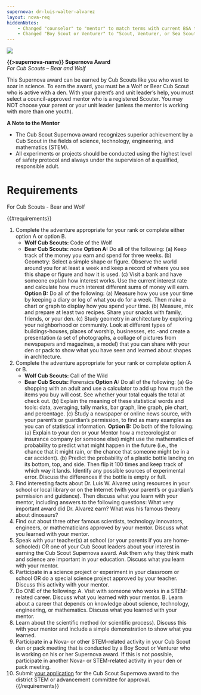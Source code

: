 ```yaml
---
supernova: dr-luis-walter-alvarez
layout: nova-req
hiddenNotes:
    - Changed "counselor" to "mentor" to match terms with current BSA training
    - Changed "Boy Scout or Venturer" to "Scout, Venturer, or Sea Scout"
---
```


<div class="D(f) Jc(sb) Fxd(rr) Fxd(c)--s">
<div class="W(175px) Ta(c) Fxs(0) Mx(a)--s"><img src="{{supernova}}-award.jpg" class="W(100%) Mx(a) H(a)"></div>
<div>

**{{>supernova-name}} Supernova Award**<br />*For Cub Scouts – Bear and Wolf*

This Supernova award can be earned by Cub Scouts like you who want to soar in science. To earn the award, you must be a Wolf or Bear Cub Scout who is active with a den. With your parent’s and unit leader’s help, you must select a council-approved mentor who is a registered Scouter. You may NOT choose your parent or your unit leader (unless the mentor is working with more than one youth).

**A Note to the Mentor**

* The Cub Scout Supernova award recognizes superior achievement by a Cub Scout in the fields of science, technology, engineering, and mathematics (STEM).
* All experiments or projects should be conducted using the highest level of safety protocol and always under the supervision of a qualified, responsible adult.

</div></div>

# Requirements

For Cub Scouts - Bear and Wolf

{{#requirements}}
1. Complete the adventure appropriate for your rank or complete either option A or option B.
    * **Wolf Cub Scouts:** Code of the Wolf
    * **Bear Cub Scouts:** *none*
    **Option A:** Do all of the following:
        (a) Keep track of the money you earn and spend for three weeks.
        (b) Geometry: Select a simple shape or figure. Observe the world around you for at least a week and keep a record of where you see this shape or figure and how it is used.
        (c) Visit a bank and have someone explain how interest works. Use the current interest rate and calculate how much interest different sums of money will earn.
    **Option B:** Do all of the following:
        (a) Measure how you use your time by keeping a diary or log of what you do for a week. Then make a chart or graph to display how you spend your time.
        (b) Measure, mix and prepare at least two recipes. Share your snacks with family, friends, or your den.
        (c) Study geometry in architecture by exploring your neighborhood or community. Look at different types of buildings-houses, places of worship, businesses, etc.-and create a presentation (a set of photographs, a collage of pictures from newspapers and magazines, a model) that you can share with your den or pack to show what you have seen and learned about shapes in architecture.
2. Complete the adventure appropriate for your rank or complete option A or B.
    * **Wolf Cub Scouts:** Call of the Wild
    * **Bear Cub Scouts:** Forensics
    **Option A:** Do all of the following:
        (a) Go shopping with an adult and use a calculator to add up how much the items you buy will cost. See whether your total equals the total at check out.
        (b) Explain the meaning of these statistical words and tools: data, averaging, tally marks, bar graph, line graph, pie chart, and percentage.
        (c) Study a newspaper or online news source, with your parent’s or guardian’s permission, to find as many examples as you can of statistical information.
    **Option B:** Do both of the following:
        (a) Explain to your den or your Mentor how a meteorologist or insurance company (or someone else) might use the mathematics of probability to predict what might happen in the future (i.e., the chance that it might rain, or the chance that someone might be in a car accident).
        (b) Predict the probability of a plastic bottle landing on its bottom, top, and side. Then flip it 100 times and keep track of which way it lands. Identify any possible sources of experimental error. Discuss the differences if the bottle is empty or full.
3. Find interesting facts about Dr. Luis W. Alvarez using resources in your school or local library or on the Internet (with your parent’s or guardian’s permission and guidance). Then discuss what you learn with your mentor, including answers to the following questions: What very important award did Dr. Alvarez earn? What was his famous theory about dinosaurs?
4. Find out about three other famous scientists, technology innovators, engineers, or mathematicians approved by your mentor. Discuss what you learned with your mentor.
5. Speak with your teacher(s) at school (or your parents if you are home-schooled) OR one of your Cub Scout leaders about your interest in earning the Cub Scout Supernova award. Ask them why they think math and science are important in your education. Discuss what you learn with your mentor.
6. Participate in a science project or experiment in your classroom or school OR do a special science project approved by your teacher. Discuss this activity with your mentor.
7. Do ONE of the following:
    A. Visit with someone who works in a STEM-related career. Discuss what you learned with your mentor.
    B. Learn about a career that depends on knowledge about science, technology, engineering, or mathematics. Discuss what you learned with your mentor.
8. Learn about the scientific method (or scientific process). Discuss this with your mentor and include a simple demonstration to show what you learned.
9. Participate in a Nova- or other STEM-related activity in your Cub Scout den or pack meeting that is conducted by a Boy Scout or Venturer who is working on his or her Supernova award. If this is not possible, participate in another Nova- or STEM-related activity in your den or pack meeting.
10. Submit [your application](../award-application.pdf) for the Cub Scout Supernova award to the district STEM or advancement committee for approval.
{{/requirements}}
